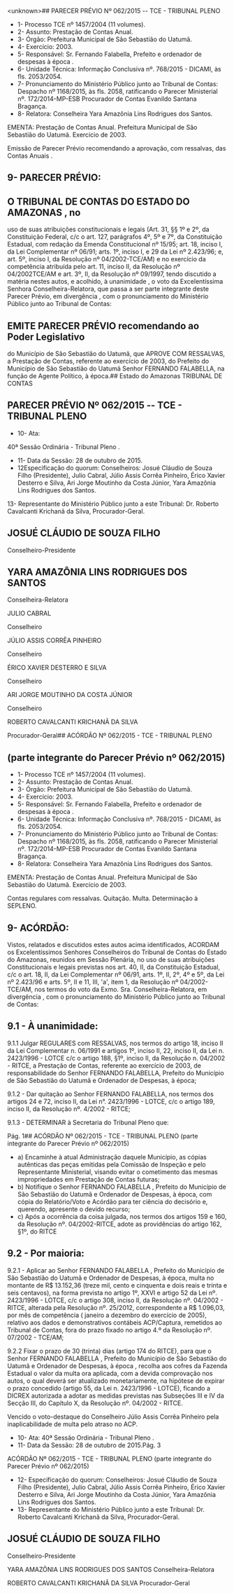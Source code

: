 &lt;unknown&gt;## PARECER PRÉVIO Nº 062/2015 -- TCE - TRIBUNAL PLENO

- 1- Processo TCE nº 1457/2004 (11 volumes).
- 2- Assunto: Prestação de Contas Anual.
- 3- Órgão: Prefeitura Municipal de São Sebastião do Uatumã.
- 4- Exercício: 2003.
- 5- Responsável: Sr. Fernando Falabella, Prefeito e ordenador de despesas à época .
- 6- Unidade Técnica: Informação Conclusiva nº. 768/2015 - DICAMI, às fls. 2053/2054.
- 7- Pronunciamento do Ministério Público junto ao Tribunal de Contas: Despacho nº 1168/2015,  às  fls.  2058,  ratificando  o Parecer  Ministerial  nº.  172/2014-MP-ESB  Procurador de Contas Evanildo Santana Bragança.
- 8- Relatora: Conselheira Yara Amazônia Lins Rodrigues dos Santos.

EMENTA: Prestação de Contas Anual. Prefeitura  Municipal  de  São  Sebastião  do Uatumã. Exercício de 2003.

Emissão de Parecer Prévio recomendando a aprovação, com ressalvas, das Contas Anuais .

## 9- PARECER PRÉVIO:

## O TRIBUNAL DE CONTAS DO ESTADO DO AMAZONAS ,  no

uso  de  suas  atribuições  constitucionais  e  legais  (Art.  31,  §§  1º  e  2º,  da  Constituição Federal, c/c o art. 127, parágrafos 4º, 5º e 7º, da Constituição Estadual, com redação da Emenda Constitucional nº 15/95; art. 18, inciso I, da Lei Complementar nº 06/91; arts. 1º, inciso I, e 29 da Lei nº 2.423/96; e, art. 5º, inciso I, da Resolução nº 04/2002-TCE/AM) e no exercício da competência atribuída pelo art. 11, inciso II, da Resolução nº 04/2002TCE/AM e art. 3º, II, da Resolução nº 09/1997, tendo discutido a matéria nestes autos, e acolhido, à unanimidade ,  o  voto  da  Excelentíssima Senhora Conselheira-Relatora, que passa a ser parte integrante deste Parecer Prévio, em divergência , com o pronunciamento do Ministério Público junto ao Tribunal de Contas:

## EMITE PARECER PRÉVIO recomendando ao Poder Legislativo

do  Município  de  São  Sebastião  do Uatumã,  que APROVE  COM  RESSALVAS, a Prestação de Contas, referente ao exercício de 2003, do Prefeito do  Município de São Sebastião do Uatumã Senhor FERNANDO FALABELLA, na função de Agente Político, à época.## Estado do Amazonas TRIBUNAL DE CONTAS

## PARECER PRÉVIO Nº 062/2015 -- TCE - TRIBUNAL PLENO

- 10- Ata:

40ª Sessão Ordinária - Tribunal Pleno .

- 11- Data da Sessão: 28 de outubro de 2015.
- 12Especificação do quorum: Conselheiros: Josué Cláudio de Souza Filho (Presidente), Julio Cabral, Júlio  Assis Corrêa Pinheiro,  Érico Xavier Desterro e Silva, Ari Jorge Moutinho da Costa Júnior, Yara Amazônia Lins Rodrigues dos Santos.

13- Representante do Ministério Público junto a este Tribunal: Dr. Roberto Cavalcanti Krichanã da Silva, Procurador-Geral.

## JOSUÉ CLÁUDIO DE SOUZA FILHO

Conselheiro-Presidente

## YARA AMAZÔNIA LINS RODRIGUES DOS SANTOS

Conselheira-Relatora

JULIO CABRAL

Conselheiro

JÚLIO ASSIS CORRÊA PINHEIRO

Conselheiro

ÉRICO XAVIER DESTERRO E SILVA

Conselheiro

ARI JORGE MOUTINHO DA COSTA JÚNIOR

Conselheiro

ROBERTO CAVALCANTI KRICHANÃ DA SILVA

Procurador-Geral## ACÓRDÃO Nº 062/2015 - TCE - TRIBUNAL PLENO

## (parte integrante do Parecer Prévio nº 062/2015)

- 1- Processo TCE nº 1457/2004 (11 volumes).
- 2- Assunto: Prestação de Contas Anual.
- 3- Órgão: Prefeitura Municipal de São Sebastião do Uatumã.
- 4- Exercício: 2003.
- 5- Responsável: Sr. Fernando Falabella, Prefeito e ordenador de despesas à época .
- 6- Unidade Técnica: Informação Conclusiva nº. 768/2015 - DICAMI, às fls. 2053/2054.
- 7- Pronunciamento do Ministério Público junto ao Tribunal de Contas: Despacho nº 1168/2015, às fls. 2058, ratificando o Parecer  Ministerial nº. 172/2014-MP-ESB  Procurador de Contas Evanildo Santana Bragança.
- 8- Relatora: Conselheira Yara Amazônia Lins Rodrigues dos Santos.

EMENTA: Prestação de Contas Anual. Prefeitura Municipal de  São  Sebastião  do Uatumã. Exercício de 2003.

Contas  regulares  com  ressalvas.  Quitação. Multa. Determinação à SEPLENO.

## 9- ACÓRDÃO:

Vistos, relatados e  discutidos estes autos acima identificados,  ACORDAM os Excelentíssimos  Senhores  Conselheiros  do  Tribunal  de  Contas  do  Estado  do Amazonas,  reunidos  em Sessão  Plenária,  no  uso  de suas  atribuições Constitucionais  e legais  previstas  nos  art.  40,  II, da  Constituição  Estadual,  c/c  o  art.  18,  II,  da Lei Complementar nº 06/91, arts. 1º, II, 2º, 4º e 5º, da Lei nº 2.423/96 e arts. 5º, II e 11, III, 'a', item  1,  da  Resolução  nº 04/2002-TCE/AM, nos  termos  do  voto  da  Exmo.  Sra. Conselheira-Relatora,  em  divergência ,  com  o  pronunciamento  do  Ministério  Público junto ao Tribunal de Contas:

## 9.1 - À unanimidade:

9.1.1 Julgar REGULARES com RESSALVAS, nos termos do artigo  18, inciso  II  da  Lei  Complementar  n.  06/1991  e  artigos  1º,  inciso  II,  22,  inciso  II,  da  Lei  n. 2423/1996 - LOTCE c/c o artigo 188, §1º, inciso II, da  Resolução n. 04/2002 - RITCE, a Prestação  de  Contas,  referente  ao  exercício  de  2003,  de  responsabilidade  do  Senhor FERNANDO  FALABELLA, Prefeito do Município de São  Sebastião  do  Uatumã  e Ordenador de Despesas, à época;

9.1.2 - Dar quitação ao Senhor FERNANDO FALABELLA, nos termos dos artigos 24 e 72, inciso  II, da  Lei  n°. 2423/1996  - LOTCE, c/c o artigo 189, inciso  II, da Resolução nº. 4/2002 - RITCE;

9.1.3 - DETERMINAR à Secretaria do Tribunal Pleno que:

Pág. 1## ACÓRDÃO Nº 062/2015 - TCE - TRIBUNAL PLENO (parte integrante do Parecer Prévio nº 062/2015)

- a) Encaminhe à atual Administração daquele  Município, as cópias autênticas das peças emitidas pela Comissão de Inspeção e pelo Representante Ministerial, visando evitar o cometimento das mesmas impropriedades em Prestação de Contas futuras;
- b) Notifique o  Senhor FERNANDO  FALABELLA , Prefeito do Município de São Sebastião do Uatumã e Ordenador de Despesas, à época, com cópia do Relatório/Voto e Acórdão para ter ciência do decisório e, querendo, apresente o devido recurso;
- c) Após a ocorrência da coisa julgada, nos termos dos artigos 159 e 160, da Resolução nº. 04/2002-RITCE, adote as providências do artigo 162, §1º, do RITCE

## 9.2 - Por maioria:

9.2.1 -  Aplicar ao Senhor FERNANDO FALABELLA , Prefeito do Município de São Sebastião do Uatumã e Ordenador de Despesas, à época, multa no montante de R$ 13.152,36 (treze mil, cento e cinquenta e dois reais e trinta e seis centavos), na forma prevista no artigo 1º,  XXVI  e artigo 52 da Lei  nº. 2423/1996  - LOTCE, c/c o artigo 308, inciso  II,  da  Resolução  nº.  04/2002  -  RITCE,  alterada  pela  Resolução  nº.  25/2012, correspondente a R$ 1.096,03, por mês de competência ( janeiro a dezembro do exercício de  2005),  relativo  aos  dados  e  demonstrativos  contábeis  ACP/Captura,  remetidos  ao Tribunal de Contas, fora do prazo fixado no artigo 4.º da Resolução nº. 07/2002 - TCE/AM;

9.2.2 Fixar o prazo de 30 (trinta)  dias (artigo  174  do  RITCE), para que o Senhor FERNANDO FALABELLA , Prefeito do Município de São Sebastião do Uatumã e Ordenador  de  Despesas,  à  época , recolha  aos  cofres  da  Fazenda  Estadual  o  valor  da multa ora aplicada, com a devida comprovação nos autos, o qual  deverá ser atualizado monetariamente, na hipótese de expirar o prazo concedido (artigo 55, da Lei n. 2423/1996 - LOTCE), ficando a DICREX autorizada a adotar as medidas previstas nas Subseções III e IV da Secção III, do Capítulo X, da Resolução nº. 04/2002 - RITCE.

Vencido o voto-destaque do Conselheiro Júlio Assis Corrêa Pinheiro pela inaplicabilidade de multa pelo atraso no ACP.

- 10- Ata: 40ª Sessão Ordinária - Tribunal Pleno .
- 11- Data da Sessão: 28 de outubro de 2015.Pág. 3

ACÓRDÃO Nº 062/2015 - TCE - TRIBUNAL PLENO (parte integrante do Parecer Prévio nº 062/2015)

- 12- Especificação do quorum: Conselheiros: Josué Cláudio de Souza Filho (Presidente), Julio Cabral, Júlio Assis Corrêa Pinheiro, Érico Xavier Desterro e Silva, Ari Jorge Moutinho da Costa Júnior, Yara Amazônia Lins Rodrigues dos Santos.
- 13- Representante do Ministério Público junto a este Tribunal: Dr. Roberto Cavalcanti Krichanã da Silva, Procurador-Geral.

## JOSUÉ CLÁUDIO DE SOUZA FILHO

Conselheiro-Presidente

YARA AMAZÔNIA LINS RODRIGUES DOS SANTOS Conselheira-Relatora

ROBERTO CAVALCANTI KRICHANÃ DA SILVA Procurador-Geral